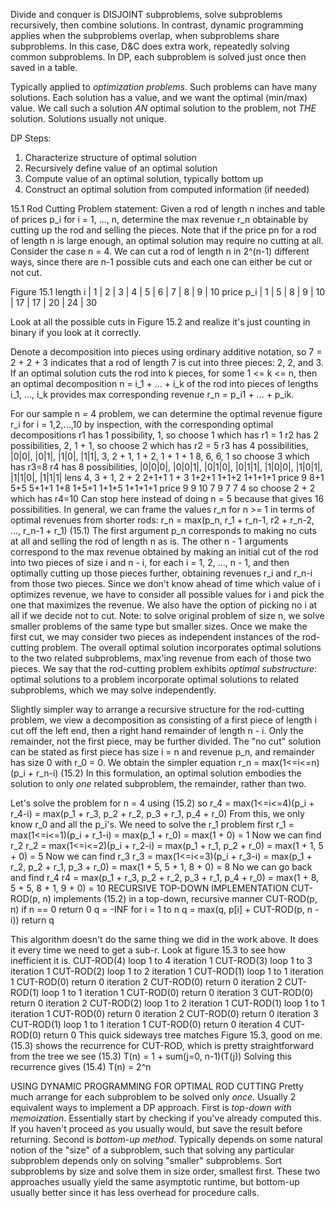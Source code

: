 Divide and conquer is DISJOINT subproblems, solve subproblems recursively, then combine solutions. In contrast, dynamic programming applies when the subproblems overlap, when subproblems share subproblems. In this case, D&C does extra work, repeatedly solving common subproblems. In DP, each subproblem is solved just once then saved in a table.

Typically applied to *optimization problems*. Such problems can have many solutions. Each solution has a value, and we want the optimal (min/max) value. We call such a solution *AN* optimal solution to the problem, not *THE* solution. Solutions usually not unique.

DP Steps:
1. Characterize structure of optimal solution
2. Recursively define value of an optimal solution
3. Compute value of an optimal solution, typically bottom up
4. Construct an optimal solution from computed information (if needed)

15.1 Rod Cutting
Problem statement: Given a rod of length n inches and table of prices p_i for i = 1, ..., n, determine the max revenue r_n obtainable by cutting up the rod and selling the pieces.
Note that if the price pn for a rod of length n is large enough, an optimal solution may require no cutting at all.
Consider the case n = 4. We can cut a rod of length n in 2^(n-1) different ways, since there are n-1 possible cuts and each one can either be cut or not cut.

Figure 15.1
length i  | 1 | 2 | 3 | 4 | 5  | 6  | 7  | 8  | 9  | 10
price p_i | 1 | 5 | 8 | 9 | 10 | 17 | 17 | 20 | 24 | 30

Look at all the possible cuts in Figure 15.2 and realize it's just counting in binary if you look at it correctly.

Denote a decomposition into pieces using ordinary additive notation, so 
7 = 2 + 2 + 3
indicates that a rod of length 7 is cut into three pieces: 2, 2, and 3.
If an optimal solution cuts the rod into k pieces, for some 1 <= k <= n, then an optimal decomposition
n = i_1 + ... + i_k
of the rod into pieces of lengths i_1, ..., i_k provides max corresponding revenue
r_n = p_i1 + ... + p_ik.

For our sample n = 4 problem, we can determine the optimal revenue figure r_i for i = 1,2,...,10 by inspection, with the corresponding optimal decompositions
r1 has 1 possibility, 1, so choose 1 which has r1 = 1
r2 has 2 possibilities, 2, 1 + 1, so choose 2 which has r2 = 5
r3 has 4 possibilities, 
    |0|0|, |0|1|, |1|0|, |1|1|, 
    3, 2 + 1, 1 + 2, 1 + 1 + 1
    8, 6, 6, 1
                                  so choose 3 which has r3=8
r4 has 8 possibilities,
      |0|0|0|, |0|0|1|, |0|1|0|, |0|1|1|, |1|0|0|, |1|0|1|, |1|1|0|, |1|1|1|
lens  4,       3 + 1,   2 + 2    2+1+1    1 + 3    1+2+1    1+1+2    1+1+1+1
price 9        8+1      5+5      5+1+1    1+8      1+5+1    1+1+5    1+1+1+1
price 9        9        10       7        9        7        7        4
                                  so choose 2 + 2 which has r4=10
Can stop here instead of doing n = 5 because that gives 16 possibilities. In general, we can frame the values r_n for n >= 1 in terms of optimal revenues from shorter rods:
r_n = max(p_n, r_1 + r_n-1, r2 + r_n-2, ..., r_n-1 + r_1)       (15.1)
The first argument p_n corresponds to making no cuts at all and selling the rod of length n as is. The other n - 1 arguments correspond to the max revenue obtained by making an initial cut of the rod into two pieces of size i and n - i, for each i = 1, 2, ..., n - 1, and then optimally cutting up those pieces further, obtaining revenues r_i and r_n-i from those two pieces. Since we don't know ahead of time which value of i optimizes revenue, we have to consider all possible values for i and pick the one that maximizes the revenue. We also have the option of picking no i at all if we decide not to cut.
Note: to solve original problem of size n, we solve smaller problems of the same type but smaller sizes. Once we make the first cut, we may consider two pieces as independent instances of the rod-cutting problem. The overall optimal solution incorporates optimal solutions to the two related subproblems, max'ing revenue from each of those two pieces. We say that the rod-cutting problem exhibits *optimal substructure*: optimal solutions to a problem incorporate optimal solutions to related subproblems, which we may solve independently. 

Slightly simpler way to arrange a recursive structure for the rod-cutting problem, we view a decomposition as consisting of a first piece of length i cut off the left end, then a right hand remainder of length n - i. Only the remainder, not the first piece, may be further divided. The "no cut" solution can be stated as first piece has size i = n and revenue p_n, and remainder has size 0 with r_0 = 0. We obtain the simpler equation
r_n = max(1<=i<=n)(p_i + r_n-i)             (15.2)
In this formulation, an optimal solution embodies the solution to only *one* related subproblem, the remainder, rather than two.

Let's solve the problem for n = 4 using (15.2)
so
r_4 = max(1<=i<=4)(p_i + r_4-i)
    = max(p_1 + r_3,
          p_2 + r_2,
          p_3 + r_1,
          p_4 + r_0)
From this, we only know r_0 and all the p_i's. We need to solve the r_1 problem first
r_1 = max(1<=i<=1)(p_i + r_1-i)
    = max(p_1 + r_0)
    = max(1 + 0)
    = 1
Now we can find r_2
r_2 = max(1<=i<=2)(p_i + r_2-i)
    = max(p_1 + r_1,
          p_2 + r_0)
    = max(1 + 1,
          5 + 0)
    = 5
Now we can find r_3 
r_3 = max(1<=i<=3)(p_i + r_3-i)
    = max(p_1 + r_2,
          p_2 + r_1,
          p_3 + r_0)
    = max(1 + 5,
          5 + 1,
          8 + 0)
    = 8
No we can go back and find r_4
r4 = max(p_1 + r_3,
         p_2 + r_2,
         p_3 + r_1,
         p_4 + r_0)
   = max(1 + 8,
         5 + 5,
         8 + 1,
         9 + 0)
   = 10
RECURSIVE TOP-DOWN IMPLEMENTATION
CUT-ROD(p, n) implements (15.2) in a top-down, recursive manner
CUT-ROD(p, n)
if n == 0
    return 0 
q = -INF
for i = 1 to n
    q = max(q, p[i] + CUT-ROD(p, n - i))
return q

This algorithm doesn't do the same thing we did in the work above. It does it every time we need to get a sub-r. 
Look at figure 15.3 to see how inefficient it is.
CUT-ROD(4)
    loop 1 to 4
        iteration 1
            CUT-ROD(3)
                loop 1 to 3
                    iteration 1
                        CUT-ROD(2)
                            loop 1 to 2
                                iteration 1
                                    CUT-ROD(1)
                                        loop 1 to 1
                                            iteration 1
                                                CUT-ROD(0)
                                                    return 0
                                iteration 2
                                    CUT-ROD(0)
                                        return 0
                    iteration 2
                        CUT-ROD(1)
                            loop 1 to 1
                                iteration 1
                                    CUT-ROD(0)
                                        return 0
                    iteration 3
                        CUT-ROD(0)
                            return 0
        iteration 2
            CUT-ROD(2) 
                loop 1 to 2
                    iteration 1 
                        CUT-ROD(1)
                            loop 1 to 1
                                iteration 1
                                    CUT-ROD(0)
                                        return 0
                    iteration 2
                        CUT-ROD(0)
                            return 0
        iteration 3
            CUT-ROD(1)
                loop 1 to 1
                    iteration 1
                        CUT-ROD(0)
                            return 0
        iteration 4
            CUT-ROD(0)
                return 0
This quick sideways tree matches Figure 15.3, good on me.
(15.3) shows the recurrence for CUT-ROD, which is pretty straightforward from the tree we see
(15.3) T(n) = 1 + sum(j=0, n-1)(T(j))
Solving this recurrence gives 
(15.4) T(n) = 2^n

USING DYNAMIC PROGRAMMING FOR OPTIMAL ROD CUTTING
Pretty much arrange for each subproblem to be solved only *once*.
Usually 2 equivalent ways to implement a DP approach.
First is *top-down with memoization*. Essentially start by checking if you've already computed this. If you haven't proceed as you usually would, but save the result before returning.
Second is *bottom-up method*. Typically depends on some natural notion of the "size" of a subproblem, such that solving any particular subproblem depends only on solving "smaller" subproblems. Sort subproblems by size and solve them in size order, smallest first. 
These two approaches usually yield the same asymptotic runtime, but bottom-up usually better since it has less overhead for procedure calls. 
